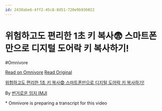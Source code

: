 ```yaml
---
id: 2438abe6-4ff2-45c8-8d51-720e9b936022
---
```


# 위험하고도 편리한 1초 키 복사😨 스마트폰만으로 디지털 도어락 키 복사하기!
#Omnivore
 
[Read on Omnivore](https://omnivore.app/me/https-youtube-com-watch-v-c-1-gm-48-txd-vs-1922c5fd0df)
[Read Original](https://youtube.com/watch?v=C1Gm48txdVs)
 
[위험하고도 편리한 1초 키 복사😨 스마트폰만으로 디지털 도어락 키 복사하기!](https://youtube.com/watch?v=C1Gm48txdVs)

By [번거로운 임지 IMJI](https://www.youtube.com/@BGRIMJI)

\* Omnivore is preparing a transcript for this video